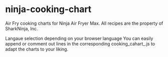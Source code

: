 # ninja-cooking-chart
Air Fry cooking charts for Ninja Air Fryer Max. All recipes are the property of SharkNinja, Inc.

Langaue selection depending on your browser language
You can easily append or comment out lines in the corresponding cooking_cahart_<LANGUANGE>.js to adapt the charts to your liking.
